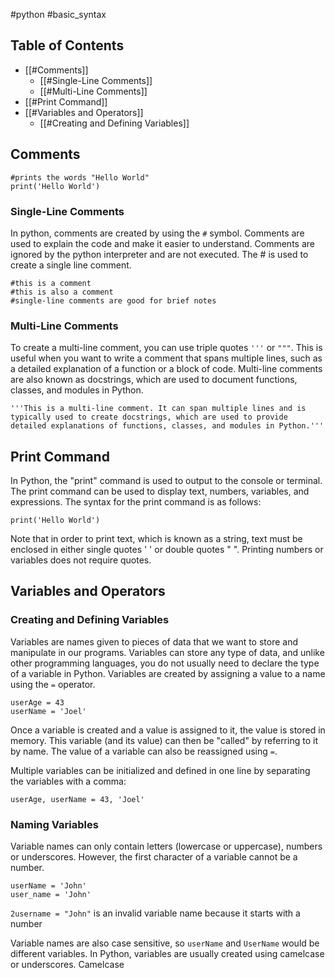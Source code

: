 #python #basic_syntax 
## Table of Contents
- [[#Comments]]
	- [[#Single-Line Comments]]
	- [[#Multi-Line Comments]]
- [[#Print Command]]
- [[#Variables and Operators]]
	- [[#Creating and Defining Variables]]
## Comments

```
#prints the words "Hello World"
print('Hello World')
```
### Single-Line Comments
In python, comments are created by using the `#` symbol. Comments are used to explain the code and make it easier to understand. Comments are ignored by the python interpreter and are not executed. The # is used to create a single line comment.

```
#this is a comment
#this is also a comment
#single-line comments are good for brief notes
```
### Multi-Line Comments
 To create a multi-line comment, you can use triple quotes `'''` or `"""`. This is useful when you want to write a comment that spans multiple lines, such as a detailed explanation of a function or a block of code. Multi-line comments are also known as docstrings, which are used to document functions, classes, and modules in Python.

```
'''This is a multi-line comment. It can span multiple lines and is typically used to create docstrings, which are used to provide detailed explanations of functions, classes, and modules in Python.'''
```
## Print Command
In Python, the "print" command is used to output to the console or terminal. The print command can be used to display text, numbers, variables, and expressions. The syntax for the print command is as follows:

```
print('Hello World')
```

Note that in order to print text, which is known as a string, text must be enclosed in either single quotes ' ' or double quotes " ". Printing numbers or variables does not require quotes.

## Variables and Operators

### Creating and Defining Variables
Variables are names given to pieces of data that we want to store and manipulate in our programs. Variables can store any type of data, and unlike other programming languages, you do not usually need to declare the type of a variable in Python. Variables are created by assigning a value to a name using the `=` operator.

```
userAge = 43
userName = 'Joel'
```

Once a variable is created and a value is assigned to it, the value is stored in memory. This variable (and its value) can then be "called" by referring to it by name. The value of a variable can also be reassigned using `=`.

Multiple variables can be initialized and defined in one line by separating the variables with a comma:

```
userAge, userName = 43, 'Joel'
```

### Naming Variables
Variable names can only contain letters (lowercase or uppercase), numbers or underscores. However, the first character of a variable cannot be a number.

```
userName = 'John'
user_name = 'John'
```

`2username = "John"` is an invalid variable name because it starts with a number

Variable names are also case sensitive, so `userName` and `UserName` would be different variables. In Python, variables are usually created using camelcase or underscores. Camelcase 